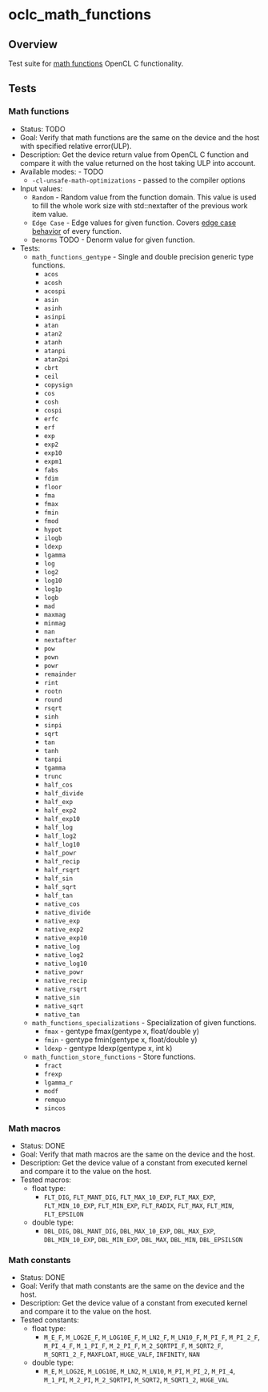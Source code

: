 # oclc_math_functions

## Overview
Test suite for 
[math functions](https://www.khronos.org/registry/OpenCL/specs/2.2/html/OpenCL_C.html#math-functions) 
OpenCL C functionality.

## Tests

### Math functions
* Status: TODO
* Goal: Verify that math functions are the same on the device and the host with specified relative error(ULP).
* Description: Get the device return value from OpenCL C function and compare it with the value returned on the host taking ULP into account.
* Available modes: - TODO
  * `-cl-unsafe-math-optimizations` - passed to the compiler options
* Input values: 
  * `Random` - Random value from the function domain. This value is used to fill the whole work size with std::nextafter of the previous work item value.
  * `Edge Case` - Edge values for given function. Covers [edge case behavior](https://www.khronos.org/registry/OpenCL/specs/3.0-unified/html/OpenCL_C.html#edge-case-behavior) of every function.
  * `Denorms` TODO - Denorm value for given function.
* Tests:
  * `math_functions_gentype` - Single and double precision generic type functions.
    * `acos`
    * `acosh`
    * `acospi`
    * `asin`
    * `asinh`
    * `asinpi`
    * `atan`
    * `atan2`
    * `atanh`
    * `atanpi`
    * `atan2pi`
    * `cbrt`
    * `ceil`
    * `copysign`
    * `cos`
    * `cosh`
    * `cospi`
    * `erfc`
    * `erf`
    * `exp`
    * `exp2`
    * `exp10`
    * `expm1`
    * `fabs`
    * `fdim`
    * `floor`
    * `fma`
    * `fmax`
    * `fmin`
    * `fmod`
    * `hypot`
    * `ilogb` 
    * `ldexp`
    * `lgamma`
    * `log`
    * `log2`
    * `log10`
    * `log1p`
    * `logb`
    * `mad`
    * `maxmag`
    * `minmag`
    * `nan`
    * `nextafter`
    * `pow`
    * `pown`
    * `powr`
    * `remainder`
    * `rint`
    * `rootn`
    * `round`
    * `rsqrt`
    * `sinh`
    * `sinpi`
    * `sqrt`
    * `tan`
    * `tanh`
    * `tanpi`
    * `tgamma`
    * `trunc`
    * `half_cos`
    * `half_divide`
    * `half_exp`
    * `half_exp2`
    * `half_exp10`
    * `half_log`
    * `half_log2`
    * `half_log10`
    * `half_powr`
    * `half_recip`
    * `half_rsqrt`
    * `half_sin`
    * `half_sqrt`
    * `half_tan`
    * `native_cos`
    * `native_divide`
    * `native_exp`
    * `native_exp2`
    * `native_exp10`
    * `native_log`
    * `native_log2`
    * `native_log10`
    * `native_powr`
    * `native_recip`
    * `native_rsqrt`
    * `native_sin`
    * `native_sqrt`
    * `native_tan`
  * `math_functions_specializations` - Specialization of given functions.
    * `fmax` - gentype fmax(gentype x, float/double y)
    * `fmin` - gentype fmin(gentype x, float/double y)
    * `ldexp` - gentype ldexp(gentype x, int k)
  * `math_function_store_functions` - Store functions.
    * `fract`
    * `frexp`
    * `lgamma_r`
    * `modf`
    * `remquo`
    * `sincos`

### Math macros
* Status: DONE
* Goal: Verify that math macros are the same on the device and the host.
* Description: Get the device value of a constant from executed kernel and compare it to the value on the host.
* Tested macros:
  * float type:
    * `FLT_DIG`, `FLT_MANT_DIG`, `FLT_MAX_10_EXP`, `FLT_MAX_EXP`, `FLT_MIN_10_EXP`, `FLT_MIN_EXP`, `FLT_RADIX`, `FLT_MAX`, `FLT_MIN`, `FLT_EPSILON`
  * double type:
    * `DBL_DIG`, `DBL_MANT_DIG`, `DBL_MAX_10_EXP`, `DBL_MAX_EXP`, `DBL_MIN_10_EXP`, `DBL_MIN_EXP`, `DBL_MAX`, `DBL_MIN`, `DBL_EPSILSON`

### Math constants
* Status: DONE
* Goal: Verify that math constants are the same on the device and the host.
* Description: Get the device value of a constant from executed kernel and compare it to the value on the host.
* Tested constants:
  * float type:
    * `M_E_F`, `M_LOG2E_F`, `M_LOG10E_F`, `M_LN2_F`, `M_LN10_F`, `M_PI_F`, `M_PI_2_F`, `M_PI_4_F`, `M_1_PI_F`, `M_2_PI_F`, `M_2_SQRTPI_F`, `M_SQRT2_F`, `M_SQRT1_2_F`, `MAXFLOAT`, `HUGE_VALF`, `INFINITY`, `NAN`
  * double type:
    * `M_E`, `M_LOG2E`, `M_LOG10E`, `M_LN2`, `M_LN10`, `M_PI`, `M_PI_2`, `M_PI_4`, `M_1_PI`, `M_2_PI`, `M_2_SQRTPI`, `M_SQRT2`, `M_SQRT1_2`, `HUGE_VAL`